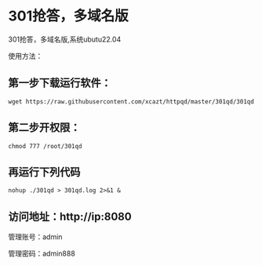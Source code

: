 # 301抢答，多域名版

301抢答，多域名版,系统ubutu22.04

使用方法： 
## 第一步下载运行软件：
````
wget https://raw.githubusercontent.com/xcazt/httpqd/master/301qd/301qd
````
## 第二步开权限：
````
chmod 777 /root/301qd
````
## 再运行下列代码
````
nohup ./301qd > 301qd.log 2>&1 &
````
## 访问地址：http://ip:8080

管理账号：admin

管理密码：admin888
